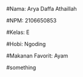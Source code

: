 #Nama: Arya Daffa Athaillah

#NPM: 2106650853

#Kelas: E

#Hobi: Ngoding

#Makanan Favorit: Ayam

#something